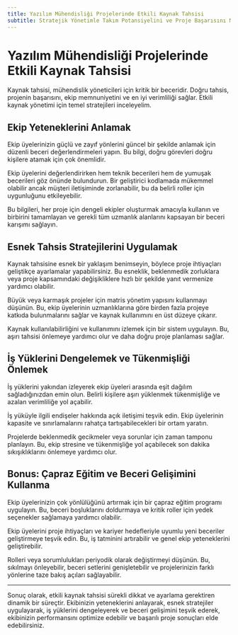 ```yaml
---
title: Yazılım Mühendisliği Projelerinde Etkili Kaynak Tahsisi
subtitle: Stratejik Yönetimle Takım Potansiyelini ve Proje Başarısını Maksimuma Çıkarma
---
```


# Yazılım Mühendisliği Projelerinde Etkili Kaynak Tahsisi

Kaynak tahsisi, mühendislik yöneticileri için kritik bir beceridir. Doğru tahsis, projenin başarısını, ekip memnuniyetini ve en iyi verimliliği sağlar. Etkili kaynak yönetimi için temel stratejileri inceleyelim.

## Ekip Yeteneklerini Anlamak

Ekip üyelerinizin güçlü ve zayıf yönlerini güncel bir şekilde anlamak için düzenli beceri değerlendirmeleri yapın. Bu bilgi, doğru görevleri doğru kişilere atamak için çok önemlidir.

Ekip üyelerini değerlendirirken hem teknik becerileri hem de yumuşak becerileri göz önünde bulundurun. Bir geliştirici kodlamada mükemmel olabilir ancak müşteri iletişiminde zorlanabilir, bu da belirli roller için uygunluğunu etkileyebilir.

Bu bilgileri, her proje için dengeli ekipler oluşturmak amacıyla kullanın ve birbirini tamamlayan ve gerekli tüm uzmanlık alanlarını kapsayan bir beceri karışımı sağlayın.

## Esnek Tahsis Stratejilerini Uygulamak

Kaynak tahsisine esnek bir yaklaşım benimseyin, böylece proje ihtiyaçları geliştikçe ayarlamalar yapabilirsiniz. Bu esneklik, beklenmedik zorluklara veya proje kapsamındaki değişikliklere hızlı bir şekilde yanıt vermenize yardımcı olabilir.

Büyük veya karmaşık projeler için matris yönetim yapısını kullanmayı düşünün. Bu, ekip üyelerinin uzmanlıklarına göre birden fazla projeye katkıda bulunmalarını sağlar ve kaynak kullanımını en üst düzeye çıkarır.

Kaynak kullanılabilirliğini ve kullanımını izlemek için bir sistem uygulayın. Bu, aşırı tahsisi önlemeye yardımcı olur ve daha doğru proje planlaması sağlar.

## İş Yüklerini Dengelemek ve Tükenmişliği Önlemek

İş yüklerini yakından izleyerek ekip üyeleri arasında eşit dağılım sağladığınızdan emin olun. Belirli kişilere aşırı yüklenmek tükenmişliğe ve azalan verimliliğe yol açabilir.

İş yüküyle ilgili endişeler hakkında açık iletişimi teşvik edin. Ekip üyelerinin kapasite ve sınırlamalarını rahatça tartışabilecekleri bir ortam yaratın.

Projelerde beklenmedik gecikmeler veya sorunlar için zaman tamponu planlayın. Bu, ekip stresine ve tükenmişliğe yol açabilecek son dakika sıkışıklıklarını önlemeye yardımcı olur.

## Bonus: Çapraz Eğitim ve Beceri Gelişimini Kullanma

Ekip üyelerinizin çok yönlülüğünü artırmak için bir çapraz eğitim programı uygulayın. Bu, beceri boşluklarını doldurmaya ve kritik roller için yedek seçenekler sağlamaya yardımcı olabilir.

Ekip üyelerini proje ihtiyaçları ve kariyer hedefleriyle uyumlu yeni beceriler geliştirmeye teşvik edin. Bu, iş tatminini artırabilir ve genel ekip yeteneklerini geliştirebilir.

Rolleri veya sorumlulukları periyodik olarak değiştirmeyi düşünün. Bu, sıkılmayı önleyebilir, beceri setlerini genişletebilir ve projelerinizin farklı yönlerine taze bakış açıları sağlayabilir.

---

Sonuç olarak, etkili kaynak tahsisi sürekli dikkat ve ayarlama gerektiren dinamik bir süreçtir. Ekibinizin yeteneklerini anlayarak, esnek stratejiler uygulayarak, iş yüklerini dengeleyerek ve beceri gelişimini teşvik ederek, ekibinizin performansını optimize edebilir ve başarılı proje sonuçları elde edebilirsiniz.
